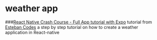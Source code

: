 # weather app

###[React Native Crash Course - Full App tutorial with Expo](https://www.youtube.com/watch?v=NgDaPmxewcg) tutorial from [ Esteban Codes](https://www.youtube.com/channel/UCbWV65OoGP6mw2pGd0c5E-g)
a step by step tutorial on how to create a weather application in React-native
